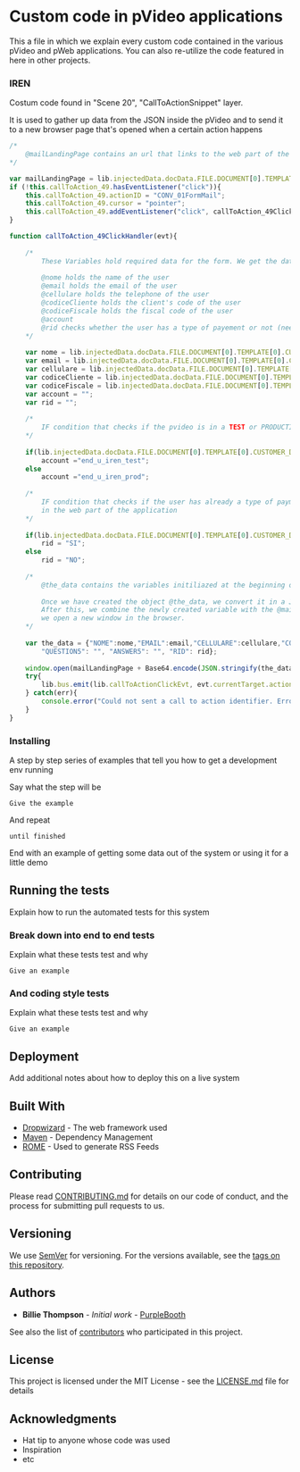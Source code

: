 # Custom code in pVideo applications

This a file in which we explain every custom code contained in the various pVideo and pWeb applications. You can also re-utilize the code featured in here in other projects.

### IREN

Costum code found in "Scene 20", "CallToActionSnippet" layer. 

It is used to gather up data from the JSON inside the pVideo and to send it to a new browser page that's opened when a certain action happens

```javascript
/*
	@mailLandingPage contains an url that links to the web part of the applcation
*/

var mailLandingPage = lib.injectedData.docData.FILE.DOCUMENT[0].TEMPLATE[0].CUSTOMER_DATA[0].LINK_LP_EMAIL;
if (!this.callToAction_49.hasEventListener("click")){
	this.callToAction_49.actionID = "CONV_01FormMail";
	this.callToAction_49.cursor = "pointer";
	this.callToAction_49.addEventListener("click", callToAction_49ClickHandler);
}

function callToAction_49ClickHandler(evt){
	
	/* 
		These Variables hold required data for the form. We get the data from the JSON inside the pvideo.
		
		@nome holds the name of the user
		@email holds the email of the user
		@cellulare holds the telephone of the user
		@codiceCliente holds the client's code of the user
		@codiceFiscale holds the fiscal code of the user
		@account  
		@rid checks whether the user has a type of payement or not (needed in the web part of the application)
	*/
	
	var nome = lib.injectedData.docData.FILE.DOCUMENT[0].TEMPLATE[0].CUSTOMER_DATA[0].NOME;
	var email = lib.injectedData.docData.FILE.DOCUMENT[0].TEMPLATE[0].CUSTOMER_DATA[0].MAIL_CONTATTO_IREN;
	var cellulare = lib.injectedData.docData.FILE.DOCUMENT[0].TEMPLATE[0].CUSTOMER_DATA[0].CELLULARE;
	var codiceCliente = lib.injectedData.docData.FILE.DOCUMENT[0].TEMPLATE[0].CUSTOMER_DATA[0].CODICE_CLIENTE;
	var codiceFiscale = lib.injectedData.docData.FILE.DOCUMENT[0].TEMPLATE[0].CUSTOMER_DATA[0].CODICE_FISCALE;
	var account = "";
	var rid = "";
	
	/* 
		IF condition that checks if the pvideo is in a TEST or PRODUCTION environment
	*/
	
	if(lib.injectedData.docData.FILE.DOCUMENT[0].TEMPLATE[0].CUSTOMER_DATA[0].Ambiente == "TEST")
		account ="end_u_iren_test";
	else
		account ="end_u_iren_prod";
	
	/* 
		IF condition that checks if the user has already a type of payment. This part is required for a condition that we show 
		in the web part of the application 
	*/
	
	if(lib.injectedData.docData.FILE.DOCUMENT[0].TEMPLATE[0].CUSTOMER_DATA[0].TIPO_PAGAMENTO == "SDD")
		rid = "SI";
	else
		rid = "NO";
	
	/* 
		@the_data contains the variables initiliazed at the beginning of the function in a JSON format.
		
		Once we have created the object @the_data, we convert it in a JSON variable and then we encode it in Base64.
		After this, we combine the newly created variable with the @mailLandingPage variable (which contains an url) and 
		we open a new window in the browser.
	*/
	
	var the_data = {"NOME":nome,"EMAIL":email,"CELLULARE":cellulare,"CODICE_CLIENTE":codiceCliente,"CODICE_FISCALE":codiceFiscale,"ACCOUNT":account,"QUESTION1": "", "ANSWER1": "","QUESTION2": "", "ANSWER2": "","QUESTION3": "", "ANSWER3": "","QUESTION4": "", "ANSWER4": "",
		"QUESTION5": "", "ANSWER5": "", "RID": rid};
		
	window.open(mailLandingPage + Base64.encode(JSON.stringify(the_data)), "_blank");
	try{
		lib.bus.emit(lib.callToActionClickEvt, evt.currentTarget.actionID);
	} catch(err){
		console.error("Could not sent a call to action identifier. Error:" + err)
	}
}

```

### Installing

A step by step series of examples that tell you how to get a development env running

Say what the step will be

```
Give the example
```

And repeat

```
until finished
```

End with an example of getting some data out of the system or using it for a little demo

## Running the tests

Explain how to run the automated tests for this system

### Break down into end to end tests

Explain what these tests test and why

```
Give an example
```

### And coding style tests

Explain what these tests test and why

```
Give an example
```

## Deployment

Add additional notes about how to deploy this on a live system

## Built With

* [Dropwizard](http://www.dropwizard.io/1.0.2/docs/) - The web framework used
* [Maven](https://maven.apache.org/) - Dependency Management
* [ROME](https://rometools.github.io/rome/) - Used to generate RSS Feeds

## Contributing

Please read [CONTRIBUTING.md](https://gist.github.com/PurpleBooth/b24679402957c63ec426) for details on our code of conduct, and the process for submitting pull requests to us.

## Versioning

We use [SemVer](http://semver.org/) for versioning. For the versions available, see the [tags on this repository](https://github.com/your/project/tags). 

## Authors

* **Billie Thompson** - *Initial work* - [PurpleBooth](https://github.com/PurpleBooth)

See also the list of [contributors](https://github.com/your/project/contributors) who participated in this project.

## License

This project is licensed under the MIT License - see the [LICENSE.md](LICENSE.md) file for details

## Acknowledgments

* Hat tip to anyone whose code was used
* Inspiration
* etc
